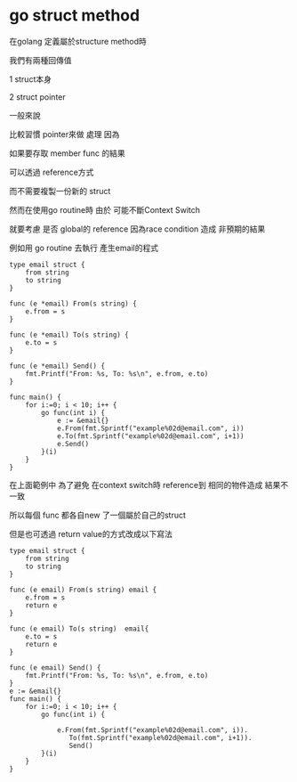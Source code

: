 # go struct method

在golang 定義屬於structure method時

我們有兩種回傳值 

1 struct本身

2 struct pointer

一般來說

比較習慣 pointer來做 處理 因為

如果要存取 member func 的結果

可以透過 reference方式

而不需要複製一份新的 struct

然而在使用go routine時 由於 可能不斷Context Switch

就要考慮 是否 global的 reference 因為race condition 造成 非預期的結果

例如用 go routine 去執行 產生email的程式

```golang===
type email struct {
    from string
    to string
}

func (e *email) From(s string) {
    e.from = s
}

func (e *email) To(s string) {
    e.to = s
}

func (e *email) Send() {
    fmt.Printf("From: %s, To: %s\n", e.from, e.to)
}

func main() {
    for i:=0; i < 10; i++ {
        go func(int i) {
            e := &email{}
            e.From(fmt.Sprintf("example%02d@email.com", i))
            e.To(fmt.Sprintf("example%02d@email.com", i+1))
            e.Send()
        }(i)
    }
}
```

在上面範例中 為了避免 在context switch時 reference到 相同的物件造成 結果不一致 

所以每個 func 都各自new 了一個屬於自己的struct

但是也可透過 return value的方式改成以下寫法

```golang===
type email struct {
    from string
    to string
}

func (e email) From(s string) email {
    e.from = s
    return e
}

func (e email) To(s string)  email{
    e.to = s
    return e
}

func (e email) Send() {
    fmt.Printf("From: %s, To: %s\n", e.from, e.to)
}
e := &email{}
func main() {
    for i:=0; i < 10; i++ {
        go func(int i) {
            
            e.From(fmt.Sprintf("example%02d@email.com", i)).
               To(fmt.Sprintf("example%02d@email.com", i+1)).
               Send()
        }(i)
    }
}
```